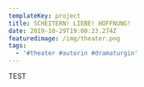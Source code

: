 ```yaml
---
templateKey: project
title: SCHEITERN! LIEBE! HOFFNUNG!
date: 2019-10-29T19:00:23.274Z
featuredimage: /img/theater.png
tags:
  - '#theater #autorin #dramaturgin'
---
```

TEST
